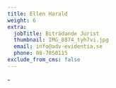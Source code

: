 ```yaml
---
title: Ellen Harald
weight: 6
extra:
  jobTitle: Biträdande Jurist
  thumbnail: IMG_8874_tyh7vi.jpg
  email: info@adv-evidentia.se
  phone: 08-7850115
exclude_from_cms: false
---
```


\-

